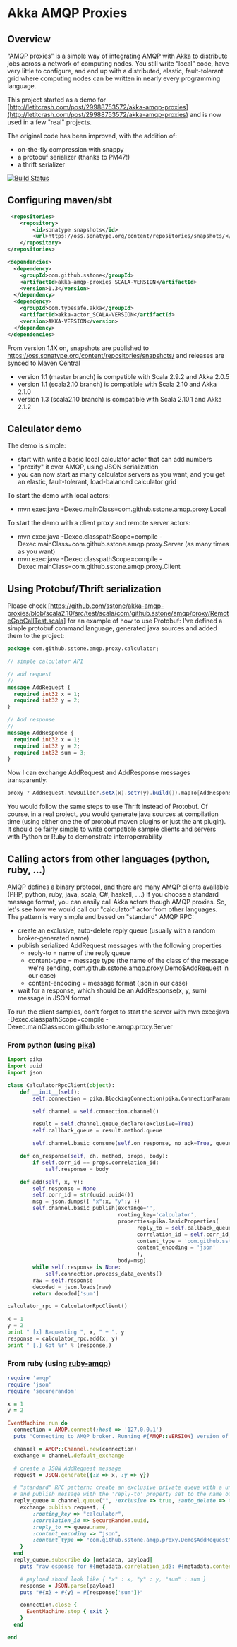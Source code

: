 # Akka AMQP Proxies

## Overview

“AMQP proxies” is a simple way of integrating AMQP with Akka to distribute jobs across a network of computing nodes.
You still write “local” code, have very little to configure, and end up with a distributed, elastic,
fault-tolerant grid where computing nodes can be written in nearly every programming language.

This project started as a demo for [http://letitcrash.com/post/29988753572/akka-amqp-proxies](http://letitcrash.com/post/29988753572/akka-amqp-proxies) and
is now used in a few "real" projects.

The original code has been improved, with the addition of:
* on-the-fly compression with snappy
* a protobuf serializer (thanks to PM47!)
* a thrift serializer

[![Build Status](https://travis-ci.org/sstone/akka-amqp-proxies.png)](https://travis-ci.org/sstone/akka-amqp-proxies)

## Configuring maven/sbt

```xml
 <repositories>
    <repository>
        <id>sonatype snapshots</id>
        <url>https://oss.sonatype.org/content/repositories/snapshots/</url>
    </repository>
</repositories>

<dependencies>
  <dependency>
    <groupId>com.github.sstone</groupId>
    <artifactId>akka-amqp-proxies_SCALA-VERSION</artifactId>
    <version>1.3</version>
  </dependency>
  <dependency>
    <groupId>com.typesafe.akka</groupId>
    <artifactId>akka-actor_SCALA-VERSION</artifactId>
    <version>AKKA-VERSION</version>
  </dependency>
</dependencies>
```

From version 1.1X on, snapshots are published to https://oss.sonatype.org/content/repositories/snapshots/ and releases
are synced to Maven Central

* version 1.1 (master branch) is compatible with Scala 2.9.2 and Akka 2.0.5
* version 1.1 (scala2.10 branch) is compatible with Scala 2.10 and Akka 2.1.0
* version 1.3 (scala2.10 branch) is compatible with Scala 2.10.1 and Akka 2.1.2

## Calculator demo

The demo is simple:

* start with write a basic local calculator actor that can add numbers
* "proxify" it over AMQP, using JSON serialization
* you can now start as many calculator servers as you want, and you get an elastic, fault-tolerant, load-balanced calculator grid

To start the demo with local actors:

* mvn exec:java -Dexec.mainClass=com.github.sstone.amqp.proxy.Local

To start the demo with a client proxy and remote server actors:

* mvn exec:java -Dexec.classpathScope=compile -Dexec.mainClass=com.github.sstone.amqp.proxy.Server (as many times as you want)
* mvn exec:java -Dexec.classpathScope=compile -Dexec.mainClass=com.github.sstone.amqp.proxy.Client

## Using Protobuf/Thrift serialization

Please check [https://github.com/sstone/akka-amqp-proxies/blob/scala2.10/src/test/scala/com/github.sstone/amqp/proxy/RemoteGpbCallTest.scala] for an example
of how to use Protobuf: I've defined a simple protobuf command language, generated java sources and added them to the project:

``` protobuf
package com.github.sstone.amqp.proxy.calculator;

// simple calculator API

// add request
//
message AddRequest {
  required int32 x = 1;
  required int32 y = 2;
}

// Add response
//
message AddResponse {
  required int32 x = 1;
  required int32 y = 2;
  required int32 sum = 3;
}
```

Now I can exchange AddRequest and AddResponse messages transparently:

```scala
proxy ? AddRequest.newBuilder.setX(x).setY(y).build()).mapTo[AddResponse]
```

You would follow the same steps to use Thrift instead of Protobuf.
Of course, in a real project, you would generate java sources at compilation time (using either one the of protobuf maven plugins or just the ant plugin).
It should be fairly simple to write compatible sample clients and servers with Python or Ruby to demonstrate interroperrability

## Calling actors from other languages (python, ruby, ...)

AMQP defines a binary protocol, and there are many AMQP clients available (PHP, python, ruby, java, scala, C#, haskell, ....)
If you choose a standard message format, you can easily call Akka actors though AMQP proxies. 
So, let's see how we would call our "calculator" actor from other languages. The pattern is very simple and based on "standard" AMQP RPC:
* create an exclusive, auto-delete reply queue (usually with a random broker-generated name)
* publish serialized AddRequest messages with the following properties
	* reply-to = name of the reply queue
	* content-type = message type (the name of the class of the message we're sending, com.github.sstone.amqp.proxy.Demo$AddRequest in our case)
	* content-encoding = message format (json in our case)
* wait for a response, which should be an AddResponse(x, y, sum) message in JSON format

To run the client samples, don't forget to start the server with mvn exec:java -Dexec.classpathScope=compile -Dexec.mainClass=com.github.sstone.amqp.proxy.Server

### From python (using [pika](https://github.com/pika/pika))

```python
import pika
import uuid
import json

class CalculatorRpcClient(object):
    def __init__(self):
        self.connection = pika.BlockingConnection(pika.ConnectionParameters(host='localhost'))

        self.channel = self.connection.channel()

        result = self.channel.queue_declare(exclusive=True)
        self.callback_queue = result.method.queue

        self.channel.basic_consume(self.on_response, no_ack=True, queue=self.callback_queue)

    def on_response(self, ch, method, props, body):
        if self.corr_id == props.correlation_id:
            self.response = body

    def add(self, x, y):
        self.response = None
        self.corr_id = str(uuid.uuid4())
        msg = json.dumps({ "x":x, "y":y })
        self.channel.basic_publish(exchange='',
                                   routing_key='calculator',
                                   properties=pika.BasicProperties(
                                         reply_to = self.callback_queue,
                                         correlation_id = self.corr_id,
										 content_type = 'com.github.sstone.amqp.proxy.Demo$AddRequest',
										 content_encoding = 'json'
                                         ),
                                   body=msg)
        while self.response is None:
            self.connection.process_data_events()
        raw = self.response
        decoded = json.loads(raw)
        return decoded['sum']

calculator_rpc = CalculatorRpcClient()

x = 1
y = 2
print " [x] Requesting ", x, " + ", y
response = calculator_rpc.add(x, y)
print " [.] Got %r" % (response,)
```

### From ruby (using [ruby-amqp](https://github.com/ruby-amqp/amqp))

```ruby
require 'amqp'
require 'json'
require 'securerandom'

x = 1
y = 2

EventMachine.run do
  connection = AMQP.connect(:host => '127.0.0.1')
  puts "Connecting to AMQP broker. Running #{AMQP::VERSION} version of the gem..."

  channel = AMQP::Channel.new(connection)
  exchange = channel.default_exchange

  # create a JSON AddRequest message
  request = JSON.generate({:x => x, :y => y})

  # "standard" RPC pattern: create an exclusive private queue with a unique, randomized, broker-generated name
  # and publish message with the 'reply-to' property set to the name of this reply queue
  reply_queue = channel.queue("", :exclusive => true, :auto_delete => true) do |queue|
    exchange.publish request, {
        :routing_key => "calculator",
        :correlation_id => SecureRandom.uuid,
        :reply_to => queue.name,
        :content_encoding => "json",
        :content_type => "com.github.sstone.amqp.proxy.Demo$AddRequest"
    }
  end
  reply_queue.subscribe do |metadata, payload|
    puts "raw esponse for #{metadata.correlation_id}: #{metadata.content_encoding} #{metadata.content_type} #{payload.inspect}"

    # payload shoud look like { "x" : x, "y" : y, "sum" : sum }
    response = JSON.parse(payload)
    puts "#{x} + #{y} = #{response['sum']}"

    connection.close {
      EventMachine.stop { exit }
    }
  end

end
```
